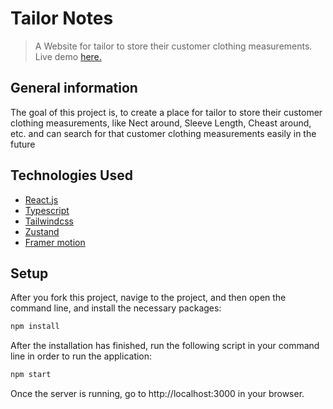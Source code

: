 # Tailor Notes

> A Website for tailor to store their customer clothing measurements.
> Live demo [here.](https://tailor-notes.vercel.app/)

## General information

The goal of this project is, to create a place for tailor to store their customer clothing measurements, like Nect around, Sleeve Length, Cheast around, etc. and can search for that customer clothing measurements easily in the future

## Technologies Used

-   [React.js](https://reactjs.org/)
-   [Typescript](https://www.typescriptlang.org/)
-   [Tailwindcss](https://tailwindcss.com/)
-   [Zustand](https://zustand-demo.pmnd.rs/)
-   [Framer motion](https://www.framer.com/motion/)

## Setup

After you fork this project, navige to the project, and then open the command line, and install the necessary packages:

```sh
npm install
```

After the installation has finished, run the following script in your command line in order to run the application:

```sh
npm start
```

Once the server is running, go to http://localhost:3000 in your browser.
